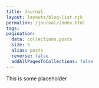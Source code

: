 ```yaml
---
title: Journal
layout: layouts/blog-list.njk
permalink: /journal/index.html
tags: 
pagination:
  data: collections.posts
  size: 5
  alias: posts
  reverse: false
  addAllPagesToCollections: false
---
```

This is some placeholder